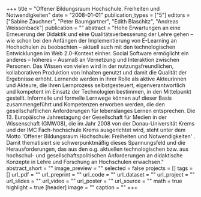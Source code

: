 +++
title = "Offener Bildungsraum Hochschule. Freiheiten und Notwendigkeiten"
date = "2008-01-01"
publication_types = ["5"]
editors = ["Sabine Zauchner", "Peter Baumgartner", "Edith Blaschitz", "Andreas Weissenback"]
publication = ""
abstract = "Hohe Erwartungen an eine Erneuerung der Didaktik und eine Qualitätsverbesserung der Lehre gehen – wie schon bei den Anfängen der Implementierung von E-Learning an Hochschulen zu beobachten – aktuell auch mit den technologischen Entwicklungen im Web 2.0-Kontext einher. Social Software ermöglicht ein anderes – höheres – Ausmaß an Vernetzung und Interaktion zwischen Personen. Das Wissen von vielen wird in der nutzungsfreundlichen, kollaborativen Produktion von Inhalten genutzt und damit die Qualität der Ergebnisse erhöht. Lernende werden in ihrer Rolle als aktive Akteurinnen und Akteure, die ihren Lernprozess selbstgesteuert, eigenverantwortlich und kompetent im Einsatz der Technologien bestimmen, in den Mittelpunkt gestellt. Informelle und formelle Lernwege können auf dieser Basis zusammengeführt und Kompetenzen erworben werden, die den gesellschaftlichen Anforderungen für lebenslanges Lernen entsprechen. Die 13. Europäische Jahrestagung der Gesellschaft für Medien in der Wissenschaft (GMW08), die im Jahr 2008 von der Donau-Universität Krems und der IMC Fach-hochschule Krems ausgerichtet wird, steht unter dem Motto 'Offener Bildungsraum Hochschule: Freiheiten und Notwendigkeiten' . Damit thematisiert sie schwerpunktmäßig dieses Spannungsfeld und die Herausforderungen, das aus den o.g. aktuellen technologischen bzw. aus hochschul- und gesellschaftspolitischen Anforderungen an didaktische Konzepte in Lehre und Forschung an Hochschulen erwachsen."
abstract_short = ""
image_preview = ""
selected = false
projects = []
tags = []
url_pdf = ""
url_preprint = ""
url_code = ""
url_dataset = ""
url_project = ""
url_slides = ""
url_video = ""
url_poster = ""
url_source = ""
math = true
highlight = true
[header]
image = ""
caption = ""
+++
